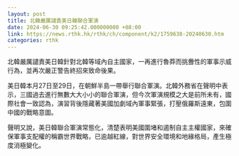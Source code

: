 ```yaml
---
layout: post
title: 北韓嚴厲譴責美日韓聯合軍演
date: 2024-06-30 09:25:42.000000000 +08:00
link: https://news.rthk.hk/rthk/ch/component/k2/1759638-20240630.htm
categories: rthk
---
```


北韓嚴厲譴責美日韓針對北韓等域內自主國家，一再進行魯莽而挑釁性的軍事示威行為，並再次嚴正警告終招來致命後果。

美日韓本月27日至29日，在朝鮮半島一帶舉行聯合軍演。北韓外務省在聲明中表示，三國過去進行無數大大小小的聯合軍演，但今次軍演規模之大是前所未有，國際社會一致認為，演習背後隱藏著美國加劇域內軍事緊張，打壓俄羅斯遠東，包圍中國的戰略意圖。

聲明又說，美日韓聯合軍演常態化，清楚表明美國圍堵和遏制自主主權國家，來確保軍事支配權的稱霸世界戰略，已逾越紅線，對世界安全環境和地緣格局，產生極度消極變化。
